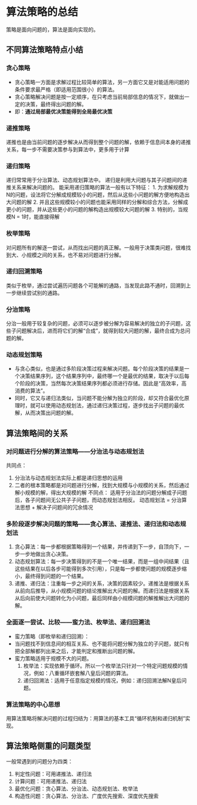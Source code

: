 # 算法策略的总结
策略是面向问题的，算法是面向实现的。
## 不同算法策略特点小结

### 贪心策略
- 贪心策略一方面是求解过程比较简单的算法，另一方面它又是对能适用问题的条件要求最严格（即适用范围很小）的算法。
- 贪心策略解决问题是按一定顺序，在只考虑当前局部信息的情况下，就做出一定的决策，最终得出问题的解。
- 即：**通过局部最优决策能得到全局最优决策**

### 递推策略
递推也是由当前问题的逐步解决从而得到整个问题的解，依赖于信息间本身的递推关系，每一步不需要决策参与到算法中，更多用于计算

### 递归策略
递归常常用于分治算法、动态规划算法中。
递归是利用大问题与其子问题间的递推关系来解决问题的。
能采用递归策略的算法一般有以下特征：
    1. 为求解规模为N的问题，设法将它分解成规模较小的问题，然后从这些小问题的解方便地构造出大问题的解
    2. 并且这些规模较小的问题也能采用同样的分解和综合方法，分解成更小的问题，并从这些更小的问题的解构造出规模较大问题的解
    3. 特别的，当规模N = 1时，能直接得解

### 枚举策略
对问题所有的解逐一尝试，从而找出问题的真正解。一般用于决策类问题，很难找到大、小规模之间的关系，也不易对问题进行分解。

### 递归回溯策略
类似于枚举，通过尝试遍历问题各个可能解的通路，当发现此路不通时，回溯到上一步继续尝试别的通路。

### 分治策略
分治一般用于较复杂的问题，必须可以逐步被分解为容易解决的独立的子问题，这些子问题解决后，进而将它们的解“合成”，就得到较大问题的解，最终合成为总问题的解。

### 动态规划策略
- 与贪心类似，也是通过多阶段决策过程来解决问题。每个阶段决策的结果是一个决策结果序列，这个结果序列中，最终哪一个是最优的结果，取决于以后每个阶段的决策，当然每次决策结果序列都必须进行存储。因此是“高效率，高消费的算法”。
- 同时，它又与递归法类似，当问题不能分解为独立的阶段，却又符合最优化原理时，就可以使用动态规划法，通过递归决策过程，逐步找出子问题的最优解，从而决策出问题的解。

## 算法策略间的关系

### 对问题进行分解的算法策略——分治法与动态规划法
共同点：
1. 分治法与动态规划法实际上都是递归思想的运用
2. 二者的根本策略都是对问题进行分解，找到大规模与小规模的关系，然后通过解小规模的解，得出大规模的解
不同点： 适用于分治法的问题分解成子问题后，各子问题间无公共子子问题，而动态规划法相反。
动态规划法 = 分治算法思想 + 解决子问题间的冗余情况

### 多阶段逐步解决问题的策略——贪心算法、递推法、递归法和动态规划法
1. 贪心算法：每一步都根据策略得到一个结果，并传递到下一步，自顶向下，一步一步地做出贪心决策。
2. 动态规划算法：每一步决策得到的不是一个唯一结果，而是一组中间结果（且这些结果在以后各步可能得到多次引用），只是每一步都使问题的规模逐步缩小，最终得到问题的一个结果。
3. 递推、递归法：注重每一步之间的关系，决策的因素较少。递推法是根据关系从前向后推导，从小规模问题的结论推解出大问题的解。而递归法是根据关系从后向前使大问题转化为小问题，最后同样由小规模问题的解推解出大问题的解。

### 全面逐一尝试、比较——蛮力法、枚举法、递归回溯法
- 蛮力策略（即枚举和递归回溯）：
- 当问题找不到信息间的相互关系、也不能将问题分解为独立的子问题，就只有把全部解都列出来之后，才能判定和推断出问题的解。
- 蛮力策略适用于规模不大的问题。
    1. 枚举法：实现依赖于循环。所以一个枚举法只针对一个特定问题规模的情况，例如：八重循环嵌套解八皇后问题的算法。
    2. 递归回溯法：适用于任意指定规模的情况，例如：递归回溯法解N皇后问题。

### 算法策略的中心思想
用算法策略将解决问题的过程归结为：用算法的基本工具“循环机制和递归机制”实现。

## 算法策略侧重的问题类型
一般常遇到的问题分为四类：
   1. 判定性问题：可用递推法、递归法
   2. 计算问题：可用递推法、递归法
   3. 最优化问题：贪心算法、分治法、动态规划法、枚举法
   4. 构造性问题：贪心算法、分治法、广度优先搜索、深度优先搜索